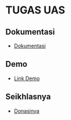 # TUGAS UAS

 ## Dokumentasi
- [Dokumentasi](https://drive.google.com/file/d/1WOZj-I--6gRbYbrtdQJ8EblpVzcJ1A75/view?usp=sharing)
## Demo
- [Link Demo](http://loket.infinityfreeapp.com/?i=1)

## Seikhlasnya
- [Donasinya](https://saweria.co/ikkyhari)